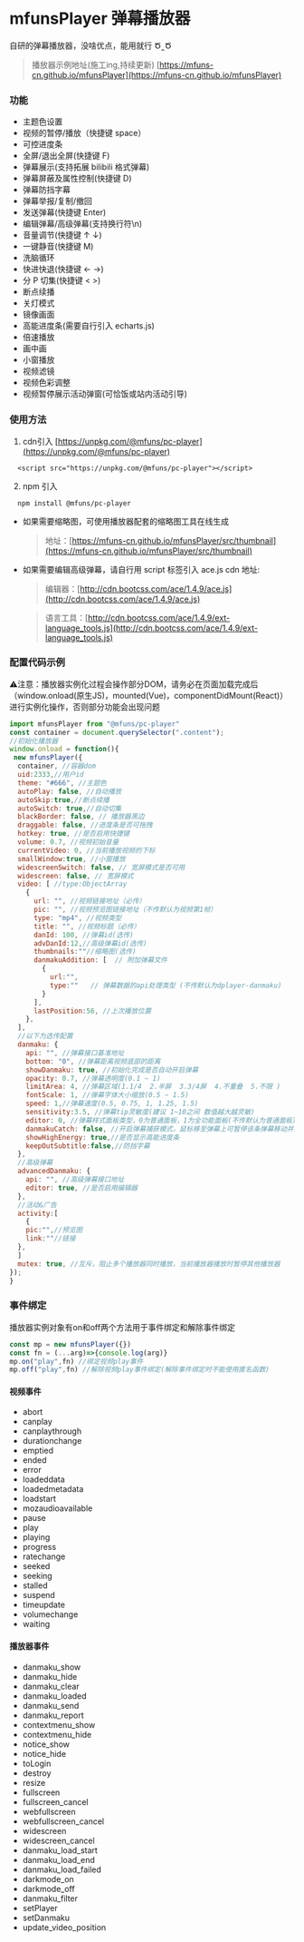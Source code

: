 # mfunsPlayer 弹幕播放器

自研的弹幕播放器，没啥优点，能用就行 Ծ‸Ծ
>播放器示例地址(施工ing,持续更新)    [https://mfuns-cn.github.io/mfunsPlayer](https://mfuns-cn.github.io/mfunsPlayer)

### 功能

-   主题色设置
-   视频的暂停/播放（快捷键 space）
-   可控进度条
-   全屏/退出全屏(快捷键 F)
-   弹幕展示(支持拓展 bilibili 格式弹幕)
-   弹幕屏蔽及属性控制(快捷键 D)
-   弹幕防挡字幕
-   弹幕举报/复制/撤回
-   发送弹幕(快捷键 Enter)
-   编辑弹幕/高级弹幕(支持换行符\n)
-   音量调节(快捷键 ↑ ↓)
-   一键静音(快捷键 M)
-   洗脑循环
-   快进快退(快捷键 ← →)
-   分 P 切集(快捷键 < >)
-   断点续播
-   关灯模式
-   镜像画面
-   高能进度条(需要自行引入 echarts.js)
-   倍速播放
-   画中画
-   小窗播放
-   视频滤镜
-   视频色彩调整
-   视频暂停展示活动弹窗(可恰饭或站内活动引导)

### 使用方法

1. cdn引入  [https://unpkg.com/@mfuns/pc-player](https://unpkg.com/@mfuns/pc-player)
```
  <script src="https://unpkg.com/@mfuns/pc-player"></script>
```

2. npm 引入

```
  npm install @mfuns/pc-player
```
- 如果需要缩略图，可使用播放器配套的缩略图工具在线生成
   > 地址：[https://mfuns-cn.github.io/mfunsPlayer/src/thumbnail](https://mfuns-cn.github.io/mfunsPlayer/src/thumbnail)

- 如果需要编辑高级弹幕，请自行用 script 标签引入 ace.js
    cdn 地址:

    > 编辑器：[http://cdn.bootcss.com/ace/1.4.9/ace.js](http://cdn.bootcss.com/ace/1.4.9/ace.js)

    > 语言工具：[http://cdn.bootcss.com/ace/1.4.9/ext-language_tools.js](http://cdn.bootcss.com/ace/1.4.9/ext-language_tools.js)

### 配置代码示例
⚠️注意：播放器实例化过程会操作部分DOM，请务必在页面加载完成后（window.onload(原生JS)，mounted(Vue)，componentDidMount(React)）进行实例化操作，否则部分功能会出现问题
```js
import mfunsPlayer from "@mfuns/pc-player"
const container = document.querySelector(".content");
//初始化播放器
window.onload = function(){
 new mfunsPlayer({
  container, //容器dom
  uid:2333,//用户id
  theme: "#666", //主题色
  autoPlay: false, //自动播放
  autoSkip:true,//断点续播
  autoSwitch: true,//自动切集
  blackBorder: false, // 播放器黑边
  draggable: false, //进度条是否可拖拽
  hotkey: true, //是否启用快捷键
  volume: 0.7, //视频初始音量
  currentVideo: 0, //当前播放视频的下标
  smallWindow:true, //小窗播放
  widescreenSwitch: false, // 宽屏模式是否可用
  widescreen: false, // 宽屏模式
  video: [ //type:ObjectArray
    {
      url: "", //视频链接地址（必传）
      pic: "", //视频预览图链接地址（不传默认为视频第1帧）
      type: "mp4", //视频类型
      title: "", //视频标题（必传）
      danId: 100, //弹幕id(选传)
      advDanId:12,//高级弹幕id(选传)
      thumbnails:""//缩略图(选传)
      danmakuAddition: [  // 附加弹幕文件
        {
          url:"",
          type:""   // 弹幕数据的api处理类型 (不传默认为dplayer-danmaku)
        }
      ],
      lastPosition:56, //上次播放位置
    },
  ],
  //以下为选传配置
  danmaku: {
    api: "", //弹幕接口基准地址
    bottom: "0", //弹幕距离视频底部的距离
    showDanmaku: true, //初始化完成是否自动开启弹幕
    opacity: 0.7, //弹幕透明度(0.1 ~ 1)
    limitArea: 4, //弹幕区域(1.1/4  2.半屏  3.3/4屏  4.不重叠  5.不限 )
    fontScale: 1, //弹幕字体大小缩放(0.5 ~ 1.5)
    speed: 1,//弹幕速度(0.5, 0.75, 1, 1.25, 1.5)
    sensitivity:3.5, //弹幕tip灵敏度(建议 1~10之间 数值越大越灵敏)
    editor: 0, //弹幕样式面板类型，0为普通面板，1为全功能面板(不传默认为普通面板)
    danmakuCatch: false, //开启弹幕捕获模式，鼠标移至弹幕上可暂停该条弹幕移动并显示操作tip
    showHighEnergy: true,//是否显示高能进度条
    keepOutSubtitle:false,//防挡字幕
  },
  //高级弹幕
  advancedDanmaku: {
    api: "", //高级弹幕接口地址
    editor: true, //是否启用编辑器
  },
  //活动&广告
  activity:[
    {
    pic:"",//预览图
    link:""//链接
  },
  ]
  mutex: true, //互斥，阻止多个播放器同时播放，当前播放器播放时暂停其他播放器
});
}
```

### 事件绑定

播放器实例对象有on和off两个方法用于事件绑定和解除事件绑定
```js
const mp = new mfunsPlayer({})
const fn = (...arg)=>{console.log(arg)}
mp.on("play",fn) //绑定视频play事件
mp.off("play",fn) //解除视频play事件绑定(解除事件绑定时不能使用匿名函数)
```
#### 视频事件

- abort
- canplay
- canplaythrough
- durationchange
- emptied
- ended
- error
- loadeddata
- loadedmetadata
- loadstart
- mozaudioavailable
- pause
- play
- playing
- progress
- ratechange
- seeked
- seeking
- stalled
- suspend
- timeupdate
- volumechange
- waiting

#### 播放器事件

- danmaku_show 
- danmaku_hide
- danmaku_clear
- danmaku_loaded
- danmaku_send
- danmaku_report
- contextmenu_show
- contextmenu_hide
- notice_show
- notice_hide
- toLogin
- destroy
- resize
- fullscreen
- fullscreen_cancel
- webfullscreen
- webfullscreen_cancel
- widescreen
- widescreen_cancel
- danmaku_load_start
- danmaku_load_end
- danmaku_load_failed
- darkmode_on
- darkmode_off
- danmaku_filter 
- setPlayer
- setDanmaku           
- update_video_position

     
